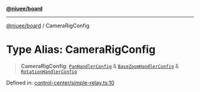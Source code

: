 [**@niuee/board**](../README.md)

***

[@niuee/board](../globals.md) / CameraRigConfig

# Type Alias: CameraRigConfig

> **CameraRigConfig**: [`PanHandlerConfig`](PanHandlerConfig.md) & [`BaseZoomHandlerConfig`](BaseZoomHandlerConfig.md) & [`RotationHandlerConfig`](RotationHandlerConfig.md)

Defined in: [control-center/simple-relay.ts:10](https://github.com/niuee/board/blob/d74620e4e63da3004adfc7105b7f1136fce9577c/src/control-center/simple-relay.ts#L10)
